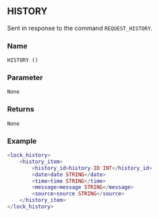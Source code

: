 ## HISTORY

Sent in response to the command `REQUEST_HISTORY`.


### Name

`HISTORY ()`


### Parameter

`None`


### Returns

`None`


### Example

```lua
<lock_history>
	<history_item>
		<history_id>history-ID INT</history_id>
		<date>date STRING</date>
		<time>time STRING</time>
		<message>message STRING</message>
		<source>source STRING</source>
	</history_item>
</lock_history>
```
